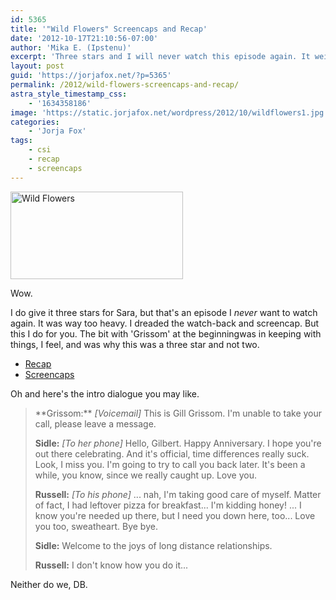 ```yaml
---
id: 5365
title: '"Wild Flowers" Screencaps and Recap'
date: '2012-10-17T21:10:56-07:00'
author: 'Mika E. (Ipstenu)'
excerpt: 'Three stars and I will never watch this episode again. It weighs heavily on my soul.'
layout: post
guid: 'https://jorjafox.net/?p=5365'
permalink: /2012/wild-flowers-screencaps-and-recap/
astra_style_timestamp_css:
    - '1634358186'
image: 'https://static.jorjafox.net/wordpress/2012/10/wildflowers1.jpg'
categories:
    - 'Jorja Fox'
tags:
    - csi
    - recap
    - screencaps
---
```


<img class="size-medium wp-image-5367 alignright" title="Wild Flowers" src="//static.jorjafox.net/wordpress/2012/10/wildflowers1-276x140.jpg" alt="Wild Flowers" width="276" height="140" />

Wow.

I do give it three stars for Sara, but that's an episode I <em>never</em> want to watch again. It was way too heavy. I dreaded the watch-back and screencap. But this I do for you. The bit with 'Grissom' at the beginningwas in keeping with things, I feel, and was why this was a three star and not two.
<ul>
	<li><a href="https://jorjafox.net/wiki/Wild_Flowers">Recap</a></li>
	<li><a href="https://jorjafox.net/gallery/tv/csi/season13/03wild/">Screencaps</a></li>
</ul>
Oh and here's the intro dialogue you may like.
<blockquote>**Grissom:** <em>[Voicemail]</em> This is Gill Grissom. I'm unable to take your call, please leave a message.

**Sidle:** <em>[To her phone]</em> Hello, Gilbert. Happy Anniversary. I hope you're out there celebrating. And it's official, time differences really suck. Look, I miss you. I'm going to try to call you back later. It's been a while, you know, since we really caught up. Love you.

**Russell:** <em>[To his phone]</em> ... nah, I'm taking good care of myself. Matter of fact, I had leftover pizza for breakfast... I'm kidding honey! ... I know you're needed up there, but I need you down here, too... Love you too, sweatheart. Bye bye.

**Sidle:** Welcome to the joys of long distance relationships.

**Russell:** I don't know how you do it...</blockquote>
Neither do we, DB.

